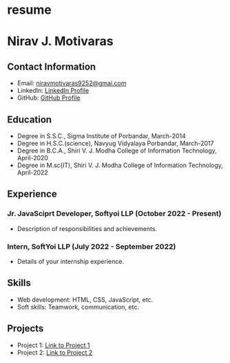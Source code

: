 # resume
# Nirav J. Motivaras
## Contact Information
- Email: niravmotivaras9252@gmai.com
- LinkedIn: [LinkedIn Profile](https://www.linkedin.com/in/nirav-motivaras)
- GitHub: [GitHub Profile](https://github.com/nirav9252)

## Education
- Degree in S.S.C., Sigma Institute of Porbandar, March-2014
- Degree in H.S.C.(science), Navyug Vidyalaya Porbandar, March-2017
- Degree in B.C.A., Shiri V. J. Modha College of Information Technology, April-2020
- Degree in M.sc(IT), Shiri V. J. Modha College of Information Technology, April-2022

## Experience
### Jr. JavaSciprt Developer, Softyoi LLP (October 2022 - Present)
- Description of responsibilities and achievements.

### Intern, SoftYoi LLP (July 2022 - September 2022)
- Details of your internship experience.

## Skills
- Web development: HTML, CSS, JavaScript, etc.
- Soft skills: Teamwork, communication, etc.

## Projects
- Project 1: [Link to Project 1](https://github.com/yourusername/project1)
- Project 2: [Link to Project 2](https://github.com/yourusername/project2)
